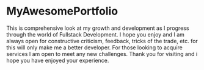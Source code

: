 # MyAwesomePortfolio
This is comprehensive look at my growth and development as I progress through the world of Fullstack Development. I hope you enjoy and I am always open for constructive criticism, feedback, tricks of the trade, etc. for this will only make me  a better developer. For those looking to acquire services I am open to meet any new challenges. Thank you for visiting and i hope you have enjoyed your experience.  
